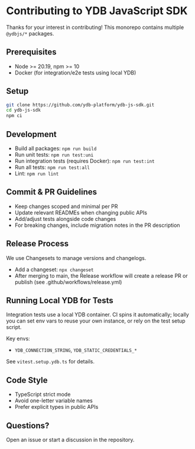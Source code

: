# Contributing to YDB JavaScript SDK

Thanks for your interest in contributing! This monorepo contains multiple `@ydbjs/*` packages.

## Prerequisites

- Node >= 20.19, npm >= 10
- Docker (for integration/e2e tests using local YDB)

## Setup

```bash
git clone https://github.com/ydb-platform/ydb-js-sdk.git
cd ydb-js-sdk
npm ci
```

## Development

- Build all packages: `npm run build`
- Run unit tests: `npm run test:uni`
- Run integration tests (requires Docker): `npm run test:int`
- Run all tests: `npm run test:all`
- Lint: `npm run lint`

## Commit & PR Guidelines

- Keep changes scoped and minimal per PR
- Update relevant READMEs when changing public APIs
- Add/adjust tests alongside code changes
- For breaking changes, include migration notes in the PR description

## Release Process

We use Changesets to manage versions and changelogs.

- Add a changeset: `npx changeset`
- After merging to main, the Release workflow will create a release PR or publish (see .github/workflows/release.yml)

## Running Local YDB for Tests

Integration tests use a local YDB container. CI spins it automatically; locally you can set env vars to reuse your own instance, or rely on the test setup script.

Key envs:

- `YDB_CONNECTION_STRING`, `YDB_STATIC_CREDENTIALS_*`

See `vitest.setup.ydb.ts` for details.

## Code Style

- TypeScript strict mode
- Avoid one-letter variable names
- Prefer explicit types in public APIs

## Questions?

Open an issue or start a discussion in the repository.
